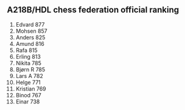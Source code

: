 A218B/HDL chess federation official ranking
-------------------------------------------
1.  Edvard      877
2.  Mohsen      857
3.  Anders      825
4.  Amund       816
5.  Rafa        815
6.  Erling      813
7.  Nikita      785
8.  Bjørn R     785
9.  Lars A      782
10. Helge       771
11. Kristian    769
12. Binod       767
13. Einar       738

